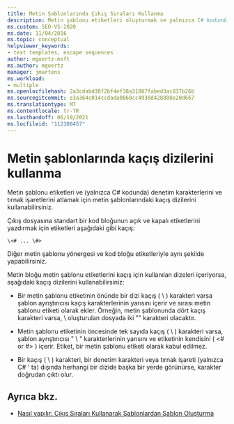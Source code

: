 ```yaml
---
title: Metin Şablonlarında Çıkış Sıraları Kullanma
description: Metin şablonu etiketleri oluşturmak ve yalnızca C# kodundaki denetim karakterlerini ve tırnak işaretlerini atlamak için metin şablonlarında kaçış dizilerini nasıl kullanabileceğinizi öğrenin.
ms.custom: SEO-VS-2020
ms.date: 11/04/2016
ms.topic: conceptual
helpviewer_keywords:
- text templates, escape sequences
author: mgoertz-msft
ms.author: mgoertz
manager: jmartens
ms.workload:
- multiple
ms.openlocfilehash: 2a3cdabd38f2bf4ef38a31807fabed3ac837b26b
ms.sourcegitcommit: e3a364c014ccdada0860cc4930d428808e20d667
ms.translationtype: MT
ms.contentlocale: tr-TR
ms.lasthandoff: 06/19/2021
ms.locfileid: "112388457"
---
```

# <a name="use-escape-sequences-in-text-templates"></a>Metin şablonlarında kaçış dizilerini kullanma

Metin şablonu etiketleri ve (yalnızca C# kodunda) denetim karakterlerini ve tırnak işaretlerini atlamak için metin şablonlarındaki kaçış dizilerini kullanabilirsiniz.

Çıkış dosyasına standart bir kod bloğunun açık ve kapalı etiketlerini yazdırmak için etiketleri aşağıdaki gibi kaçış:

```
\<# ... \#>
```

Diğer metin şablonu yönergesi ve kod bloğu etiketleriyle aynı şekilde yapabilirsiniz.

Metin bloğu metin şablonu etiketlerini kaçış için kullanılan dizeleri içeriyorsa, aşağıdaki kaçış dizilerini kullanabilirsiniz:

- Bir metin şablonu etiketinin önünde bir dizi kaçış ( \\ ) karakteri varsa şablon ayrıştırıcısı kaçış karakterlerinin yarısını içerir ve sırası metin şablonu etiketi olarak ekler. Örneğin, metin şablonunda dört kaçış karakteri varsa, \\ oluşturulan dosyada iki "" karakteri olacaktır.

- Metin şablonu etiketinin öncesinde tek sayıda kaçış ( \\ ) karakteri varsa, şablon ayrıştırıcısı " \\ " karakterlerinin yarısını ve etiketinin kendisini ( \<# or #> ) içerir. Etiket, bir metin şablonu etiketi olarak kabul edilmez.

- Bir kaçış ( \\ ) karakteri, bir denetim karakteri veya tırnak işareti (yalnızca C# ' ta) dışında herhangi bir dizide başka bir yerde görünürse, karakter doğrudan çıktı olur.

## <a name="see-also"></a>Ayrıca bkz.

- [Nasıl yapılır: Çıkış Sıraları Kullanarak Şablonlardan Şablon Oluşturma](../modeling/how-to-generate-templates-from-templates-by-using-escape-sequences.md)
